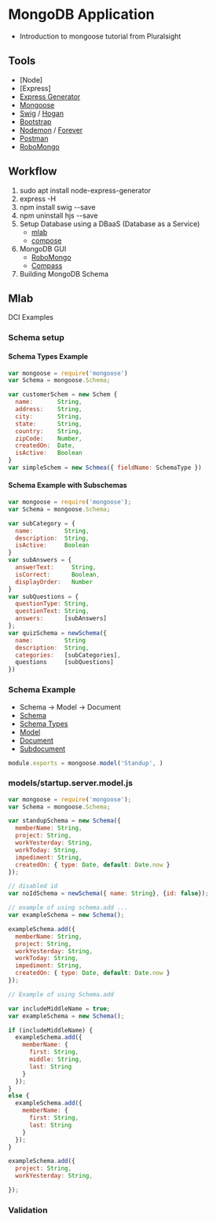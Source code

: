# MongoDB Application

- Introduction to mongoose tutorial from Pluralsight

## Tools

- [Node]
- [Express]
- [Express Generator](https://expressjs.com/en/starter/generator.html)
- [Mongoose](mongoosejs.com/)
- [Swig](https://github.com/paularmstrong/swig) / [Hogan](http://twitter.github.io/hogan.js/)
- [Bootstrap](https://getbootstrap.com/)
- [Nodemon](https://github.com/remy/nodemon) / [Forever](https://github.com/foreverjs/forever)
- [Postman](https://www.getpostman.com/)
- [RoboMongo](https://robomongo.org/)

## Workflow

1. sudo apt install node-express-generator
2. express -H
3. npm install swig --save
4. npm uninstall hjs --save
5. Setup Database using a DBaaS (Database as a Service)
    - [mlab](https://mlab.com/)
    - [compose](https://www.compose.com/)
6. MongoDB GUI
    - [RoboMongo](https://robomongo.org/)
    - [Compass](https://www.mongodb.com/products/compass)
7. Building MongoDB Schema

## Mlab

DCI Examples

### Schema setup

#### Schema Types Example

```js
var mongoose = require('mongoose')
var Schema = mongoose.Schema;

var customerSchem = new Schem {
  name:       String,
  address:    String,
  city:       String,
  state:      String,
  country:    String,
  zipCode:    Number,
  createdOn:  Date,
  isActive:   Boolean
}
var simpleSchem = new Schmea({ fieldName: SchemaType })
```

#### Schema Example with Subschemas

```js
var mongoose = require('mongoose');
var Schema = mongoose.Schema;

var subCategory = {
  name:         String,
  description:  String,
  isActive:     Boolean
}
var subAnswers = {
  answerText:     String,
  isCorrect:      Boolean,
  displayOrder:   Number
}
var subQuestions = {
  questionType: String,
  questionText: String,
  answers:      [subAnswers]
};
var quizSchema = newSchema({
  name:         String
  description:  String,
  categories:   [subCategories],
  questions     [subQuestions]
})
```

### Schema Example

- Schema -> Model -> Document
- [Schema](http://mongoosejs.com/docs/guide.html)
- [Schema Types](http://mongoosejs.com/docs/schematypes.html)
- [Model](http://mongoosejs.com/docs/models.html)
- [Document](http://mongoosejs.com/docs/documents.html)
- [Subdocument](http://mongoosejs.com/docs/subdocs.html)

```js
module.exports = mongoose.model('Standup', )
```

### models/startup.server.model.js

```js
var mongoose = require('mongoose');
var Schema = mongoose.Schema;

var standupSchema = new Schema({
  memberName: String,
  project: String,
  workYesterday: String,
  workToday: String,
  impediment: String,
  createdOn: { type: Date, default: Date.now }
});

// disabled id
var noIdSchema = newSchema({ name: String}, {id: false});

// example of using schema.add ...
var exampleSchema = new Schema();

exampleSchema.add({
  memberName: String,
  project: String,
  workYesterday: String,
  workToday: String,
  impediment: String,
  createdOn: { type: Date, default: Date.now }
});

// Example of using Schema.add

var includeMiddleName = true;
var exampleSchema = new Schema();

if (includeMiddleName) {
  exampleSchema.add({
    memberName: {
      first: String,
      middle: String,
      last: String
    }
  });
}
else {
  exampleSchema.add({
    memberName: {
      first: String,
      last: String
    }
  });
}

exampleSchema.add({
  project: String,
  workYesterday: String,

});
```

### Validation
